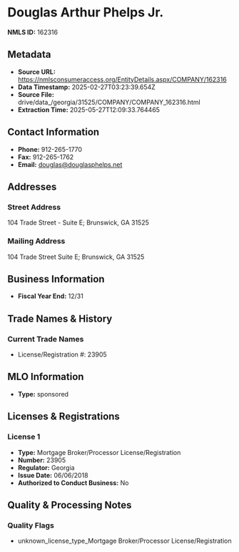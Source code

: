 # Douglas Arthur Phelps Jr.

**NMLS ID:** 162316

## Metadata
- **Source URL:** https://nmlsconsumeraccess.org/EntityDetails.aspx/COMPANY/162316
- **Data Timestamp:** 2025-02-27T03:23:39.654Z
- **Source File:** drive/data_/georgia/31525/COMPANY/COMPANY_162316.html
- **Extraction Time:** 2025-05-27T12:09:33.764465

## Contact Information
- **Phone:** 912-265-1770
- **Fax:** 912-265-1762
- **Email:** douglas@douglasphelps.net

## Addresses
### Street Address
104 Trade Street - Suite E; Brunswick, GA 31525

### Mailing Address
104 Trade Street Suite E; Brunswick, GA 31525

## Business Information
- **Fiscal Year End:** 12/31

## Trade Names & History
### Current Trade Names
- License/Registration #: 23905

## MLO Information
- **Type:** sponsored

## Licenses & Registrations

### License 1
- **Type:** Mortgage Broker/Processor License/Registration
- **Number:** 23905
- **Regulator:** Georgia
- **Issue Date:** 06/06/2018
- **Authorized to Conduct Business:** No

## Quality & Processing Notes
### Quality Flags
- unknown_license_type_Mortgage Broker/Processor License/Registration
